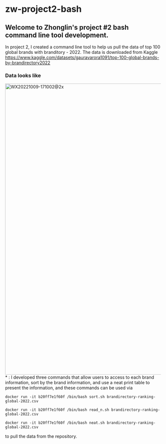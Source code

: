 # zw-project2-bash
## Welcome to Zhonglin's project #2 bash command line tool development.
In project 2, I created a command line tool to help us pull the data of top 100 global brands with branditory - 2022. The data is downloaded from Kaggle https://www.kaggle.com/datasets/gauravarora1091/top-100-global-brands-by-brandirectory2022

### Data looks like
<img width="942" alt="WX20221009-171002@2x" src="https://user-images.githubusercontent.com/112585430/194779637-e1eca592-811e-4f2d-b9f0-e749d2989043.png">
* : I developed three commands that allow users to access to each brand information, sort by the brand information, and use a neat print table to present the information, and these commands can be used via 

`docker run -it b20ff7e1f60f /bin/bash sort.sh brandirectory-ranking-global-2022.csv`

`docker run -it b20ff7e1f60f /bin/bash read_n.sh brandirectory-ranking-global-2022.csv`

`docker run -it b20ff7e1f60f /bin/bash neat.sh brandirectory-ranking-global-2022.csv` 

to pull the data from the repository.
